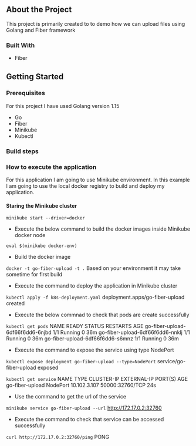<!-- About the Project -->
## About the Project

This project is primarily created to to demo how we can upload files using Golang and Fiber framework

### Built With
* Fiber

<!-- Getting Started -->
## Getting Started


### Prerequisites

For this project I have used Golang version 1.15
* Go
* Fiber
* Minikube
* Kubectl

### Build steps


### How to execute the application 

For this application I am going to use Minikube environment. In this example I am going to use the local docker registry to build and deploy my application.

#### Staring the Minikube cluster
``` minikube start --driver=docker ```

* Execute the below command to build the docker images inside Minikube docker node

``` eval $(minikube docker-env) ```

* Build the docker image 

``` docker -t go-fiber-upload -t . ```
Based on your environment it may take sometime for first build

* Execute the command to deploy the application in Minikube cluster

``` kubectl apply -f k8s-deployment.yaml ```
deployment.apps/go-fiber-upload created

* Execute the below commnad to check that pods are create successfully

``` kubectl get pods ```
NAME                               READY   STATUS    RESTARTS   AGE
go-fiber-upload-6df66f6dd6-6njbd   1/1     Running   0          36m
go-fiber-upload-6df66f6dd6-nnklj   1/1     Running   0          36m
go-fiber-upload-6df66f6dd6-s6mnz   1/1     Running   0          36m

* Execute the command to expose the service using type NodePort

``` kubectl expose deployment go-fiber-upload --type=NodePort ```
service/go-fiber-upload exposed

``` kubectl get service ```
NAME              TYPE        CLUSTER-IP      EXTERNAL-IP   PORT(S)           AGE
go-fiber-upload   NodePort    10.102.3.107    <none>        50000:32760/TCP   24s

* Use the command to get the url of the service

``` minikube service go-fiber-upload --url ```
http://172.17.0.2:32760

* Execute the command to check that service can be accessed successfully

``` curl http://172.17.0.2:32760/ping ```
PONG